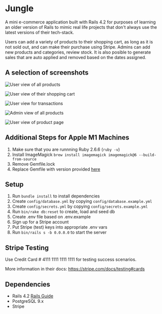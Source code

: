 # Jungle

A mini e-commerce application built with Rails 4.2 for purposes of learning an older version of Rails to mimic real life projects that don't always use the latest versions of their tech-stack. 

Users can add a variety of products to their shopping cart, as long as it is not sold out, and can make their purchase using Stripe. Admins can add new products and categories, review stock. It is also posible to generate sales that are auto applied and removed based on the dates assigned.

## A selection of screenshots

![User view of all products](https://github.com/Matduro/jungle-rails/blob/master/screenshots/user-all-products.png "User view of all products")

![User view of their shopping cart](https://github.com/Matduro/jungle-rails/blob/master/screenshots/shopping-cart.png "User view of their shopping cart")

![User view for transactions](https://github.com/Matduro/jungle-rails/blob/master/screenshots/stripe-payment.png "User view for transactions")

![Admin view of all products](https://github.com/Matduro/jungle-rails/blob/master/screenshots/admin-all-products.png "Admin view of all products")

![User view of product page](https://github.com/Matduro/jungle-rails/blob/master/screenshots/product-page.png "User view of product page")

## Additional Steps for Apple M1 Machines

1. Make sure that you are runnning Ruby 2.6.6 (`ruby -v`)
1. Install ImageMagick `brew install imagemagick imagemagick@6 --build-from-source`
2. Remove Gemfile.lock
3. Replace Gemfile with version provided [here](https://gist.githubusercontent.com/FrancisBourgouin/831795ae12c4704687a0c2496d91a727/raw/ce8e2104f725f43e56650d404169c7b11c33a5c5/Gemfile)

## Setup

1. Run `bundle install` to install dependencies
2. Create `config/database.yml` by copying `config/database.example.yml`
3. Create `config/secrets.yml` by copying `config/secrets.example.yml`
4. Run `bin/rake db:reset` to create, load and seed db
5. Create .env file based on .env.example
6. Sign up for a Stripe account
7. Put Stripe (test) keys into appropriate .env vars
8. Run `bin/rails s -b 0.0.0.0` to start the server

## Stripe Testing

Use Credit Card # 4111 1111 1111 1111 for testing success scenarios.

More information in their docs: <https://stripe.com/docs/testing#cards>

## Dependencies

* Rails 4.2 [Rails Guide](http://guides.rubyonrails.org/v4.2/)
* PostgreSQL 9.x
* Stripe
